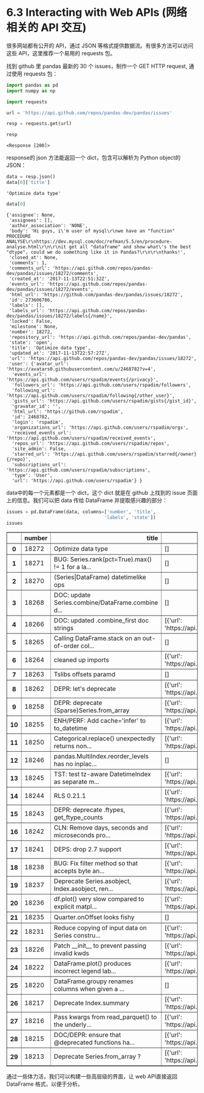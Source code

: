 

# 6.3 Interacting with Web APIs (网络相关的 API 交互)

很多网站都有公开的 API，通过 JSON 等格式提供数据流。有很多方法可以访问这些 API，这里推荐一个易用的 requests 包。

找到 github 里 pandas 最新的 30 个 issues，制作一个 GET HTTP request, 通过使用 requests 包：


```Python
import pandas as pd
import numpy as np
```


```Python
import requests
```


```Python
url = 'https://api.github.com/repos/pandas-dev/pandas/issues'
```


```Python
resp = requests.get(url)
```


```Python
resp
```




    <Response [200]>



response的 json 方法能返回一个 dict，包含可以解析为 Python object的 JSON：


```Python
data = resp.json()
data[0]['title']
```




    'Optimize data type'




```Python
data[0]
```




    {'assignee': None,
     'assignees': [],
     'author_association': 'NONE',
     'body': 'Hi guys, i\'m user of mysql\r\nwe have an "function" PROCEDURE ANALYSE\r\nhttps://dev.mysql.com/doc/refman/5.5/en/procedure-analyse.html\r\n\r\nit get all "dataframe" and show what\'s the best "dtype", could we do something like it in Pandas?\r\n\r\nthanks!',
     'closed_at': None,
     'comments': 1,
     'comments_url': 'https://api.github.com/repos/pandas-dev/pandas/issues/18272/comments',
     'created_at': '2017-11-13T22:51:32Z',
     'events_url': 'https://api.github.com/repos/pandas-dev/pandas/issues/18272/events',
     'html_url': 'https://github.com/pandas-dev/pandas/issues/18272',
     'id': 273606786,
     'labels': [],
     'labels_url': 'https://api.github.com/repos/pandas-dev/pandas/issues/18272/labels{/name}',
     'locked': False,
     'milestone': None,
     'number': 18272,
     'repository_url': 'https://api.github.com/repos/pandas-dev/pandas',
     'state': 'open',
     'title': 'Optimize data type',
     'updated_at': '2017-11-13T22:57:27Z',
     'url': 'https://api.github.com/repos/pandas-dev/pandas/issues/18272',
     'user': {'avatar_url': 'https://avatars0.githubusercontent.com/u/2468782?v=4',
      'events_url': 'https://api.github.com/users/rspadim/events{/privacy}',
      'followers_url': 'https://api.github.com/users/rspadim/followers',
      'following_url': 'https://api.github.com/users/rspadim/following{/other_user}',
      'gists_url': 'https://api.github.com/users/rspadim/gists{/gist_id}',
      'gravatar_id': '',
      'html_url': 'https://github.com/rspadim',
      'id': 2468782,
      'login': 'rspadim',
      'organizations_url': 'https://api.github.com/users/rspadim/orgs',
      'received_events_url': 'https://api.github.com/users/rspadim/received_events',
      'repos_url': 'https://api.github.com/users/rspadim/repos',
      'site_admin': False,
      'starred_url': 'https://api.github.com/users/rspadim/starred{/owner}{/repo}',
      'subscriptions_url': 'https://api.github.com/users/rspadim/subscriptions',
      'type': 'User',
      'url': 'https://api.github.com/users/rspadim'} }



data中的每一个元素都是一个 dict，这个 dict 就是在 github 上找到的 issue 页面上的信息。我们可以把 data 传给 DataFrame 并提取感兴趣的部分：


```Python
issues = pd.DataFrame(data, columns=['number', 'title', 
                                    'labels', 'state'])
issues
```




<div>
<table border="1" class="dataframe">
  <thead>
    <tr style="text-align: right;">
      <th></th>
      <th>number</th>
      <th>title</th>
      <th>labels</th>
      <th>state</th>
    </tr>
  </thead>
  <tbody>
    <tr>
      <th>0</th>
      <td>18272</td>
      <td>Optimize data type</td>
      <td>[]</td>
      <td>open</td>
    </tr>
    <tr>
      <th>1</th>
      <td>18271</td>
      <td>BUG: Series.rank(pct=True).max() != 1 for a la...</td>
      <td>[]</td>
      <td>open</td>
    </tr>
    <tr>
      <th>2</th>
      <td>18270</td>
      <td>(Series|DataFrame) datetimelike ops</td>
      <td>[]</td>
      <td>open</td>
    </tr>
    <tr>
      <th>3</th>
      <td>18268</td>
      <td>DOC: update Series.combine/DataFrame.combine d...</td>
      <td>[]</td>
      <td>open</td>
    </tr>
    <tr>
      <th>4</th>
      <td>18266</td>
      <td>DOC: updated .combine_first doc strings</td>
      <td>[{'url': 'https://api.github.com/repos/pandas-...</td>
      <td>open</td>
    </tr>
    <tr>
      <th>5</th>
      <td>18265</td>
      <td>Calling DataFrame.stack on an out-of-order col...</td>
      <td>[]</td>
      <td>open</td>
    </tr>
    <tr>
      <th>6</th>
      <td>18264</td>
      <td>cleaned up imports</td>
      <td>[{'url': 'https://api.github.com/repos/pandas-...</td>
      <td>open</td>
    </tr>
    <tr>
      <th>7</th>
      <td>18263</td>
      <td>Tslibs offsets paramd</td>
      <td>[]</td>
      <td>open</td>
    </tr>
    <tr>
      <th>8</th>
      <td>18262</td>
      <td>DEPR: let's deprecate</td>
      <td>[{'url': 'https://api.github.com/repos/pandas-...</td>
      <td>open</td>
    </tr>
    <tr>
      <th>9</th>
      <td>18258</td>
      <td>DEPR: deprecate (Sparse)Series.from_array</td>
      <td>[{'url': 'https://api.github.com/repos/pandas-...</td>
      <td>open</td>
    </tr>
    <tr>
      <th>10</th>
      <td>18255</td>
      <td>ENH/PERF: Add cache='infer' to to_datetime</td>
      <td>[{'url': 'https://api.github.com/repos/pandas-...</td>
      <td>open</td>
    </tr>
    <tr>
      <th>11</th>
      <td>18250</td>
      <td>Categorical.replace() unexpectedly returns non...</td>
      <td>[{'url': 'https://api.github.com/repos/pandas-...</td>
      <td>open</td>
    </tr>
    <tr>
      <th>12</th>
      <td>18246</td>
      <td>pandas.MultiIndex.reorder_levels has no inplac...</td>
      <td>[]</td>
      <td>open</td>
    </tr>
    <tr>
      <th>13</th>
      <td>18245</td>
      <td>TST: test tz-aware DatetimeIndex as separate m...</td>
      <td>[{'url': 'https://api.github.com/repos/pandas-...</td>
      <td>open</td>
    </tr>
    <tr>
      <th>14</th>
      <td>18244</td>
      <td>RLS 0.21.1</td>
      <td>[{'url': 'https://api.github.com/repos/pandas-...</td>
      <td>open</td>
    </tr>
    <tr>
      <th>15</th>
      <td>18243</td>
      <td>DEPR: deprecate .ftypes, get_ftype_counts</td>
      <td>[{'url': 'https://api.github.com/repos/pandas-...</td>
      <td>open</td>
    </tr>
    <tr>
      <th>16</th>
      <td>18242</td>
      <td>CLN: Remove days, seconds and microseconds pro...</td>
      <td>[{'url': 'https://api.github.com/repos/pandas-...</td>
      <td>open</td>
    </tr>
    <tr>
      <th>17</th>
      <td>18241</td>
      <td>DEPS: drop 2.7 support</td>
      <td>[{'url': 'https://api.github.com/repos/pandas-...</td>
      <td>open</td>
    </tr>
    <tr>
      <th>18</th>
      <td>18238</td>
      <td>BUG: Fix filter method so that accepts byte an...</td>
      <td>[{'url': 'https://api.github.com/repos/pandas-...</td>
      <td>open</td>
    </tr>
    <tr>
      <th>19</th>
      <td>18237</td>
      <td>Deprecate Series.asobject, Index.asobject, ren...</td>
      <td>[{'url': 'https://api.github.com/repos/pandas-...</td>
      <td>open</td>
    </tr>
    <tr>
      <th>20</th>
      <td>18236</td>
      <td>df.plot() very slow compared to explicit matpl...</td>
      <td>[{'url': 'https://api.github.com/repos/pandas-...</td>
      <td>open</td>
    </tr>
    <tr>
      <th>21</th>
      <td>18235</td>
      <td>Quarter.onOffset looks fishy</td>
      <td>[]</td>
      <td>open</td>
    </tr>
    <tr>
      <th>22</th>
      <td>18231</td>
      <td>Reduce copying of input data on Series constru...</td>
      <td>[{'url': 'https://api.github.com/repos/pandas-...</td>
      <td>open</td>
    </tr>
    <tr>
      <th>23</th>
      <td>18226</td>
      <td>Patch __init__ to prevent passing invalid kwds</td>
      <td>[{'url': 'https://api.github.com/repos/pandas-...</td>
      <td>open</td>
    </tr>
    <tr>
      <th>24</th>
      <td>18222</td>
      <td>DataFrame.plot() produces incorrect legend lab...</td>
      <td>[{'url': 'https://api.github.com/repos/pandas-...</td>
      <td>open</td>
    </tr>
    <tr>
      <th>25</th>
      <td>18220</td>
      <td>DataFrame.groupy renames columns when given a ...</td>
      <td>[]</td>
      <td>open</td>
    </tr>
    <tr>
      <th>26</th>
      <td>18217</td>
      <td>Deprecate Index.summary</td>
      <td>[{'url': 'https://api.github.com/repos/pandas-...</td>
      <td>open</td>
    </tr>
    <tr>
      <th>27</th>
      <td>18216</td>
      <td>Pass kwargs from read_parquet() to the underly...</td>
      <td>[{'url': 'https://api.github.com/repos/pandas-...</td>
      <td>open</td>
    </tr>
    <tr>
      <th>28</th>
      <td>18215</td>
      <td>DOC/DEPR: ensure that @deprecated functions ha...</td>
      <td>[{'url': 'https://api.github.com/repos/pandas-...</td>
      <td>open</td>
    </tr>
    <tr>
      <th>29</th>
      <td>18213</td>
      <td>Deprecate Series.from_array ?</td>
      <td>[{'url': 'https://api.github.com/repos/pandas-...</td>
      <td>open</td>
    </tr>
  </tbody>
</table>
</div>



通过一些体力活，我们可以构建一些高层级的界面，让 web API直接返回 DataFrame 格式，以便于分析。


```Python

```


